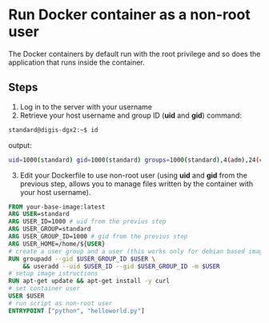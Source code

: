 # Run Docker container as a non-root user
The Docker containers by default run with the root privilege and so does the application that runs inside the container.

## Steps

 1. Log in to the server with your username
 2. Retrieve your host username and group ID (**uid** and **gid**)
command:
 ```bash
standard@digis-dgx2:~$ id
```
 output:
 ```bash
uid=1000(standard) gid=1000(standard) groups=1000(standard),4(adm),24(cdrom),27(sudo),30(dip),46(plugdev),118(lxd),122(lpadmin),123(sambashare),999(docker)
```
 3.	Edit your Dockerfile to use non-root user
		(using **uid** and **gid** from the previous step, allows you to manage files written by the container with your host username).
```dockerfile
FROM your-base-image:latest
ARG USER=standard
ARG USER_ID=1000 # uid from the previus step
ARG USER_GROUP=standard
ARG USER_GROUP_ID=1000 # gid from the previus step
ARG USER_HOME=/home/${USER}
# create a user group and a user (this works only for debian based images)
RUN groupadd --gid $USER_GROUP_ID $USER \
    && useradd --uid $USER_ID --gid $USER_GROUP_ID -m $USER
# setup image istructions
RUN apt-get update && apt-get install -y curl
# set container user
USER $USER
# run script as non-root user
ENTRYPOINT ["python", "helloworld.py"]
```
